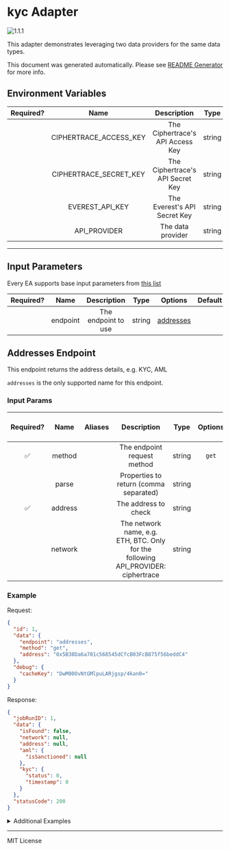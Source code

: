 # kyc Adapter

![1.1.1](https://img.shields.io/github/package-json/v/linkpoolio/adapters?filename=packages/kyc/package.json)

This adapter demonstrates leveraging two data providers for the same data types.

This document was generated automatically. Please see [README Generator](../../scripts#readme-generator) for more info.

## Environment Variables

| Required? |          Name          |           Description            |  Type  | Options | Default |
| :-------: | :--------------------: | :------------------------------: | :----: | :-----: | :-----: |
|           | CIPHERTRACE_ACCESS_KEY | The Ciphertrace's API Access Key | string |         |         |
|           | CIPHERTRACE_SECRET_KEY | The Ciphertrace's API Secret Key | string |         |         |
|           |    EVEREST_API_KEY     |   The Everest's API Secret Key   | string |         |         |
|           |      API_PROVIDER      |        The data provider         | string |         |         |

---

## Input Parameters

Every EA supports base input parameters from [this list](../../core/bootstrap#base-input-parameters)

| Required? |   Name   |     Description     |  Type  |             Options              | Default |
| :-------: | :------: | :-----------------: | :----: | :------------------------------: | :-----: |
|           | endpoint | The endpoint to use | string | [addresses](#addresses-endpoint) |         |

## Addresses Endpoint

This endpoint returns the address details, e.g. KYC, AML

`addresses` is the only supported name for this endpoint.

### Input Params
| Required? |  Name   | Aliases |                                    Description                                    |  Type  | Options | Default | Depends On | Not Valid With |
| :-------: | :-----: | :-----: | :-------------------------------------------------------------------------------: | :----: | :-----: | :-----: | :--------: | :------------: |
|    ✅     | method  |         |                            The endpoint request method                            | string |  `get`  |         |            |                |
|           |  parse  |         |                      Properties to return (comma separated)                       | string |         |         |            |                |
|    ✅     | address |         |                               The address to check                                | string |         |         |            |                |
|           | network |         | The network name, e.g. ETH, BTC. Only for the following API_PROVIDER: ciphertrace | string |         |         |            |                |

### Example
Request:
```json
{
  "id": 1,
  "data": {
    "endpoint": "addresses",
    "method": "get",
    "address": "0x5B38Da6a701c568545dCfcB03FcB875f56beddC4"
  },
  "debug": {
    "cacheKey": "DwM00OvNtGMlpuLARjgsp/4kan0="
  }
}
```
Response:
```json
{
  "jobRunID": 1,
  "data": {
    "isFound": false,
    "network": null,
    "address": null,
    "aml": {
      "isSanctioned": null
    },
    "kyc": {
      "status": 0,
      "timestamp": 0
    }
  },
  "statusCode": 200
}
```
<details>
<summary>Additional Examples</summary>

Request:
```json
{
  "id": 1,
  "data": {
    "endpoint": "addresses",
    "method": "get",
    "address": "0xda0AFdDB7b05f6B635E3018937E35faa6255d4a1"
  },
  "debug": {
    "cacheKey": "cW0PTE+tGuiLBKAJpLRUemsMlVo="
  }
}
```
Response:
```json
{
  "jobRunID": 1,
  "data": {
    "isFound": true,
    "network": null,
    "address": null,
    "aml": {
      "isSanctioned": null
    },
    "kyc": {
      "status": 2,
      "timestamp": 0
    }
  },
  "statusCode": 200
}
```
Request:
```json
{
  "id": 1,
  "data": {
    "endpoint": "addresses",
    "method": "get",
    "address": "0x652c3c775A82fEc8D176BEaEB1e259DD5b0c8526"
  },
  "debug": {
    "cacheKey": "XV0H1aE6CruJFkI987z5TqlhWjA="
  }
}
```
Response:
```json
{
  "jobRunID": 1,
  "data": {
    "isFound": true,
    "network": null,
    "address": null,
    "aml": {
      "isSanctioned": null
    },
    "kyc": {
      "status": 1,
      "timestamp": 1661786511
    }
  },
  "statusCode": 200
}
```
</details>

---
MIT License 
